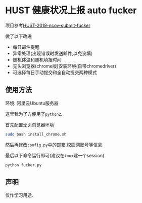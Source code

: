 # HUST 健康状况上报 auto fucker 

项目参考[HUST-2019-ncov-submit-fucker](https://git.recolic.net/recolic-hust/hust-2019-ncov-submit-fucker)

做了以下改进

- 每日邮件提醒
- 异常处理(出现错误时发送邮件,以免没填)
- 随机体温和随机填报时间
- 无头浏览器(chrome版)安装环境(自带chromedriver)
- 可选择每日手动提交和全自动提交两种模式

## 使用方法

环境: 阿里云Ubuntu服务器

这里我为了方便用了`python2`.

首先配置无头浏览器环境

```bash
sudo bash install_chrome.sh
```

然后再修改`config.py`中的邮箱,校园网账号等信息.

最后以下命令运行即可(建议在`tmux`建一个session).

```bash
python fucker.py
```

## 声明

仅作学习用途.